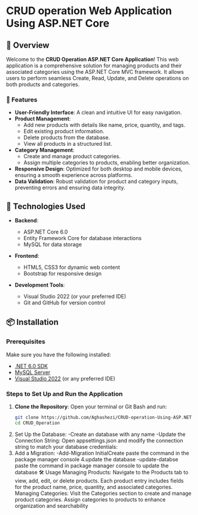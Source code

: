 # CRUD operation Web Application Using ASP.NET Core
## 📖 Overview

Welcome to the **CRUD Operation ASP.NET Core Application**! This web application is a comprehensive solution for managing products and their associated categories using the ASP.NET Core MVC framework. It allows users to perform seamless Create, Read, Update, and Delete operations on both products and categories.

### 🌟 Features

- **User-Friendly Interface**: A clean and intuitive UI for easy navigation.
- **Product Management**:
  - Add new products with details like name, price, quantity, and tags.
  - Edit existing product information.
  - Delete products from the database.
  - View all products in a structured list.
- **Category Management**:
  - Create and manage product categories.
  - Assign multiple categories to products, enabling better organization.
- **Responsive Design**: Optimized for both desktop and mobile devices, ensuring a smooth experience across platforms.
- **Data Validation**: Robust validation for product and category inputs, preventing errors and ensuring data integrity.

## 🚀 Technologies Used

- **Backend**:
  - ASP.NET Core 6.0
  - Entity Framework Core for database interactions
  - MySQL for data storage

- **Frontend**:
  - HTML5, CSS3 for dynamic web content
  - Bootstrap for responsive design

- **Development Tools**:
  - Visual Studio 2022 (or your preferred IDE)
  - Git and GitHub for version control

## 📦 Installation

### Prerequisites

Make sure you have the following installed:

- [.NET 6.0 SDK](https://dotnet.microsoft.com/download/dotnet/6.0)
- [MySQL Server](https://dev.mysql.com/downloads/mysql/)
- [Visual Studio 2022](https://visualstudio.microsoft.com/) (or any preferred IDE)

### Steps to Set Up and Run the Application

1. **Clone the Repository**:
   Open your terminal or Git Bash and run:
   ```bash
   git clone https://github.com/Aghashezi/CRUD-operation-Using-ASP.NET-Core-and-MySQL.git
   cd CRUD_Operation

2. Set Up the Database:
    -Create an database with any name
    -Update the Connection String:
        Open appsettings.json and modify the connection string to match your database credentials:
3. Add a Migration:
    -Add-Migration InitialCreate
            paste the command in the package manager console
4.update the database
    -update-databse
           paste the command in package manager console to update the database
🛠️ Usage
Managing Products:
Navigate to the Products tab to view, add, edit, or delete products.
Each product entry includes fields for the product name, price, quantity, and associated categories.
Managing Categories:
Visit the Categories section to create and manage product categories.
Assign categories to products to enhance organization and searchability



